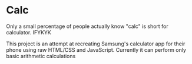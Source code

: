 # Calc
Only a small percentage of people actually know "calc" is short for calculator. IFYKYK

This project is an attempt at recreating Samsung's calculator app for their phone using raw HTML/CSS and JavaScript.
Currently it can perform only basic arithmetic calculations
